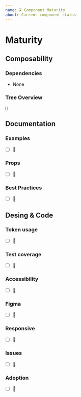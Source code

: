 ```yaml
---
name: ⌛️ Component Maturity
about: Current component status
---
```


# <Component-name> Maturity

## Composability

### Dependencies

- None

### Tree Overview

```
🚧
```

## Documentation

### Examples

- [ ] 🚧

### Props

- [ ] 🚧

### Best Practices

- [ ] 🚧

## Desing & Code

### Token usage

- [ ] 🚧

### Test coverage

- [ ] 🚧

### Accessibility

- [ ] 🚧

### Figma

- [ ] 🚧

### Responsive

- [ ] 🚧

### Issues

- [ ] 🚧

### Adoption

- [ ] 🚧
